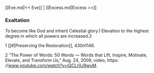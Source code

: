 [[Eve.md|<< Eve]]  |  [[Excess.md|Excess >>]]

### Exaltation
To become like God and inherit Celestial glory.1 Elevation to the highest degree in which all powers are increased.2



1
[[#|Preserving the Restoration]], 430n1146.


2 “The Power of Words: 50 Words — Words that Lift, Inspire, Motivate, Elevate, and Transform Us,” Aug. 24, 2009, video, https: //www.youtube.com/watch?v=iQCLr0J9wuM.